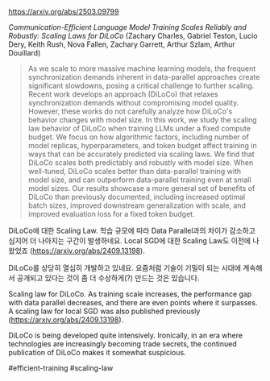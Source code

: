 https://arxiv.org/abs/2503.09799

*Communication-Efficient Language Model Training Scales Reliably and Robustly: Scaling Laws for DiLoCo* (Zachary Charles, Gabriel Teston, Lucio Dery, Keith Rush, Nova Fallen, Zachary Garrett, Arthur Szlam, Arthur Douillard)

> As we scale to more massive machine learning models, the frequent synchronization demands inherent in data-parallel approaches create significant slowdowns, posing a critical challenge to further scaling. Recent work develops an approach (DiLoCo) that relaxes synchronization demands without compromising model quality. However, these works do not carefully analyze how DiLoCo's behavior changes with model size. In this work, we study the scaling law behavior of DiLoCo when training LLMs under a fixed compute budget. We focus on how algorithmic factors, including number of model replicas, hyperparameters, and token budget affect training in ways that can be accurately predicted via scaling laws. We find that DiLoCo scales both predictably and robustly with model size. When well-tuned, DiLoCo scales better than data-parallel training with model size, and can outperform data-parallel training even at small model sizes. Our results showcase a more general set of benefits of DiLoCo than previously documented, including increased optimal batch sizes, improved downstream generalization with scale, and improved evaluation loss for a fixed token budget.

DiLoCo에 대한 Scaling Law. 학습 규모에 따라 Data Parallel과의 차이가 감소하고 심지어 더 나아지는 구간이 발생하네요. Local SGD에 대한 Scaling Law도 이전에 나왔었죠 (https://arxiv.org/abs/2409.13198). 

DiLoCo를 상당히 열심히 개발하고 있네요. 요즘처럼 기술이 기밀이 되는 시대에 계속해서 공개되고 있다는 것이 좀 더 수상하게(?) 만드는 것은 있습니다.

Scaling law for DiLoCo. As training scale increases, the performance gap with data parallel decreases, and there are even points where it surpasses. A scaling law for local SGD was also published previously (https://arxiv.org/abs/2409.13198).

DiLoCo is being developed quite intensively. Ironically, in an era where technologies are increasingly becoming trade secrets, the continued publication of DiLoCo makes it somewhat suspicious.

#efficient-training #scaling-law 